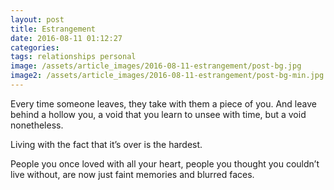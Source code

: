 ```yaml
---
layout: post
title: Estrangement
date: 2016-08-11 01:12:27
categories:
tags: relationships personal
image: /assets/article_images/2016-08-11-estrangement/post-bg.jpg
image2: /assets/article_images/2016-08-11-estrangement/post-bg-min.jpg
---
```

Every time someone leaves, they take with them a piece of you. And leave behind a hollow you, a void that you learn to unsee with time, but a void nonetheless.

Living with the fact that it’s over is the hardest.

People you once loved with all your heart, people you thought you couldn’t live without, are now just faint memories and blurred faces.
